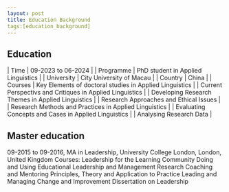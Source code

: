 ```yaml
---
layout: post
title: Education Background
tags:[education_background]
---
```


## Education

| Time | 09-2023 to 06-2024 |
| Programme | PhD student in Applied Linguistics |
| University | City University of Macau |
| Country | China |
| Courses | Key Elements of doctoral studies in Applied Linguistics |
          | Current Perspectivs and Critiques in Applied Linguistics |
          | Developing Research Themes in Applied Linguistics |
          | Research Approaches and Ethical Issues |
          | Research Methods and Practices in Applied Linguistics |
          | Evaluating Concepts and Cases in Applied Linguistics |
          | Analysing Research Data |

## Master education
09-2015 to 09-2016, MA in Leadership, University College London, London, United Kingdom
Courses: Leadership for the Learning Community
         Doing and Using Educational Leadership and Management Research
         Coaching and Mentoring Principles, Theory and Application to Practice
         Leading and Managing Change and Improvement
         Dissertation on Leadership
